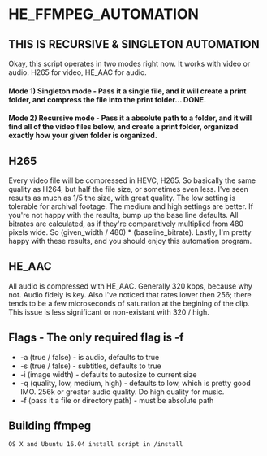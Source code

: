# HE_FFMPEG_AUTOMATION
##	THIS IS RECURSIVE & SINGLETON AUTOMATION

Okay, this script operates in two modes right now. It works with video or audio. H265 for video, HE_AAC for audio.
####	Mode 1) Singleton mode - Pass it a single file, and it will create a print folder, and compress the file into the print folder... DONE.
####	Mode 2)	Recursive mode - Pass it a absolute path to a folder, and it will find all of the video files below, and create a print folder, organized exactly how your given folder is organized.

##	H265
Every video file will be compressed in HEVC, H265. So basically the same quality as H264, but half the file size, or sometimes even less. I've seen results as much as 1/5 the size, with great quality. The low setting is tolerable for archival footage. The medium and high settings are better. If you're not happy with the results, bump up the base line defaults. All bitrates are calculated, as if they're comparatively multiplied from 480 pixels wide. So (given_width / 480) * (baseline_bitrate). Lastly, I'm pretty happy with these results, and you should enjoy this automation program.

##	HE_AAC
All audio is compressed with HE_AAC. Generally 320 kbps, because why not. Audio fidely is key. Also I've noticed that rates lower then 256; there tends to be a few microseconds of saturation at the begining of the clip. This issue is less significant or non-existant with 320 / high.

##	Flags - The only required flag is -f
*	-a (true / false) - is audio, defaults to true
*	-s (true / false) - subtitles, defaults to true
* -i (image width) - defaults to autosize to current size
* -q (quality, low, medium, high) - defaults to low, which is pretty good IMO. 256k or greater audio quality. Do high quality for music.
* -f (pass it a file or directory path) - must be absolute path

##	Building ffmpeg
```OS X and Ubuntu 16.04 install script in /install```
